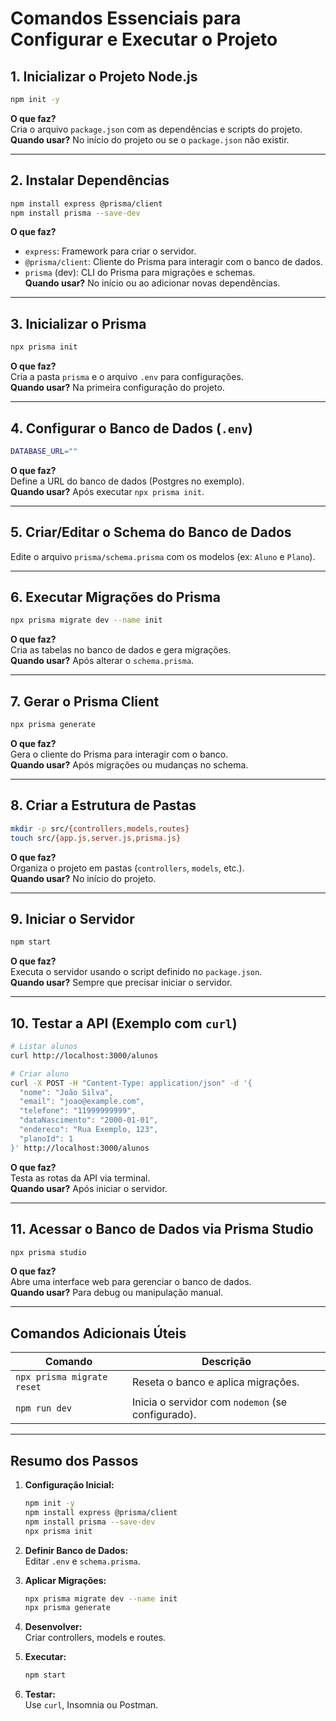 # Comandos Essenciais para Configurar e Executar o Projeto

## 1. Inicializar o Projeto Node.js
```bash
npm init -y
```
**O que faz?**  
Cria o arquivo `package.json` com as dependências e scripts do projeto.  
**Quando usar?** No início do projeto ou se o `package.json` não existir.

---

## 2. Instalar Dependências
```bash
npm install express @prisma/client
npm install prisma --save-dev
```
**O que faz?**  
- `express`: Framework para criar o servidor.  
- `@prisma/client`: Cliente do Prisma para interagir com o banco de dados.  
- `prisma` (dev): CLI do Prisma para migrações e schemas.  
**Quando usar?** No início ou ao adicionar novas dependências.

---

## 3. Inicializar o Prisma
```bash
npx prisma init
```
**O que faz?**  
Cria a pasta `prisma` e o arquivo `.env` para configurações.  
**Quando usar?** Na primeira configuração do projeto.

---

## 4. Configurar o Banco de Dados (`.env`)
```bash
DATABASE_URL=""
```
**O que faz?**  
Define a URL do banco de dados (Postgres no exemplo).  
**Quando usar?** Após executar `npx prisma init`.

---

## 5. Criar/Editar o Schema do Banco de Dados
Edite o arquivo `prisma/schema.prisma` com os modelos (ex: `Aluno` e `Plano`).

---

## 6. Executar Migrações do Prisma
```bash
npx prisma migrate dev --name init
```
**O que faz?**  
Cria as tabelas no banco de dados e gera migrações.  
**Quando usar?** Após alterar o `schema.prisma`.

---

## 7. Gerar o Prisma Client
```bash
npx prisma generate
```
**O que faz?**  
Gera o cliente do Prisma para interagir com o banco.  
**Quando usar?** Após migrações ou mudanças no schema.

---

## 8. Criar a Estrutura de Pastas
```bash
mkdir -p src/{controllers,models,routes}
touch src/{app.js,server.js,prisma.js}
```
**O que faz?**  
Organiza o projeto em pastas (`controllers`, `models`, etc.).  
**Quando usar?** No início do projeto.

---

## 9. Iniciar o Servidor
```bash
npm start
```
**O que faz?**  
Executa o servidor usando o script definido no `package.json`.  
**Quando usar?** Sempre que precisar iniciar o servidor.

---

## 10. Testar a API (Exemplo com `curl`)
```bash
# Listar alunos
curl http://localhost:3000/alunos

# Criar aluno
curl -X POST -H "Content-Type: application/json" -d '{
  "nome": "João Silva",
  "email": "joao@example.com",
  "telefone": "11999999999",
  "dataNascimento": "2000-01-01",
  "endereco": "Rua Exemplo, 123",
  "planoId": 1
}' http://localhost:3000/alunos
```
**O que faz?**  
Testa as rotas da API via terminal.  
**Quando usar?** Após iniciar o servidor.

---

## 11. Acessar o Banco de Dados via Prisma Studio
```bash
npx prisma studio
```
**O que faz?**  
Abre uma interface web para gerenciar o banco de dados.  
**Quando usar?** Para debug ou manipulação manual.

---

## Comandos Adicionais Úteis

| Comando                     | Descrição                                  |
|-----------------------------|--------------------------------------------|
| `npx prisma migrate reset`  | Reseta o banco e aplica migrações.         |
| `npm run dev`               | Inicia o servidor com `nodemon` (se configurado). |

---

## Resumo dos Passos
1. **Configuração Inicial:**
   ```bash
   npm init -y
   npm install express @prisma/client
   npm install prisma --save-dev
   npx prisma init
   ```

2. **Definir Banco de Dados:**  
   Editar `.env` e `schema.prisma`.

3. **Aplicar Migrações:**
   ```bash
   npx prisma migrate dev --name init
   npx prisma generate
   ```

4. **Desenvolver:**  
   Criar controllers, models e routes.

5. **Executar:**
   ```bash
   npm start
   ```

6. **Testar:**  
   Use `curl`, Insomnia ou Postman.
```